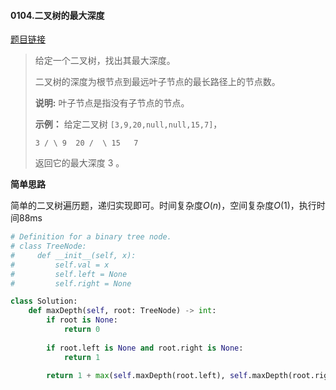 #### 0104.二叉树的最大深度

[题目链接](https://leetcode-cn.com/problems/maximum-depth-of-binary-tree)

> 给定一个二叉树，找出其最大深度。
>
> 二叉树的深度为根节点到最远叶子节点的最长路径上的节点数。
>
> **说明:** 叶子节点是指没有子节点的节点。
>
> **示例：**
> 给定二叉树 `[3,9,20,null,null,15,7]`，
>
> `
>     3
>    / \
>   9  20
>     /  \
>    15   7
> `
>
> 返回它的最大深度 3 。

**简单思路**

简单的二叉树遍历题，递归实现即可。时间复杂度$O(n)$，空间复杂度$O(1)$，执行时间88ms

```python
# Definition for a binary tree node.
# class TreeNode:
#     def __init__(self, x):
#         self.val = x
#         self.left = None
#         self.right = None

class Solution:
    def maxDepth(self, root: TreeNode) -> int:
        if root is None:
            return 0
        
        if root.left is None and root.right is None:
            return 1
        
        return 1 + max(self.maxDepth(root.left), self.maxDepth(root.right))
```

